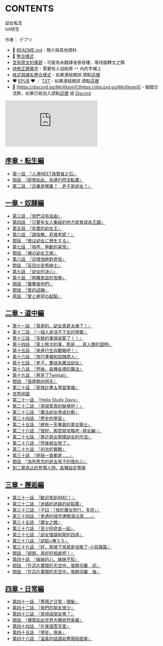 # CONTENTS

幼女転生  
loli转生  

作者： デブリ  



- :closed_book: [README.md](README.md) - 簡介與其他資料
- :pencil: [整合樣式](%E6%95%B4%E5%90%88%E6%A8%A3%E5%BC%8F.md)
- [含有原文的章節](ja.md) - 可能為未翻譯或者吞樓，等待圖轉文之類
- [待修正屏蔽字](%E5%BE%85%E4%BF%AE%E6%AD%A3%E5%B1%8F%E8%94%BD%E5%AD%97.md) - 需要有人協助將 `**` 內的字補上
- [格式與譯名整合樣式](https://github.com/bluelovers/node-novel/blob/master/lib/locales/%E5%B9%BC%E5%A5%B3%E8%BB%A2%E7%94%9F.ts) - 如果連結錯誤 請點[這裡](https://github.com/bluelovers/node-novel/blob/master/lib/locales/)
-  :heart: [EPUB](https://gitlab.com/demonovel/epub-txt/blob/master/ts/%E5%B9%BC%E5%A5%B3%E8%BB%A2%E7%94%9F.epub) :heart:  ／ [TXT](https://gitlab.com/demonovel/epub-txt/blob/master/ts/out/%E5%B9%BC%E5%A5%B3%E8%BB%A2%E7%94%9F.out.txt) - 如果連結錯誤 請點[這裡](https://gitlab.com/demonovel/epub-txt/blob/master/ts/)
- :mega: [https://discord.gg/MnXkpmX](https://discord.gg/MnXkpmX) - 報錯交流群，如果已經加入請點[這裡](https://discordapp.com/channels/467794087769014273/467794088285175809) 或 [Discord](https://discordapp.com/channels/@me)


![導航目錄](https://chart.apis.google.com/chart?cht=qr&chs=150x150&chl=https://gitlab.com/novel-group/txt-source/blob/master/ts_out/幼女転生/導航目錄.md "導航目錄")




## [序章・転生編](00000_%E5%BA%8F%E7%AB%A0%E3%83%BB%E8%BB%A2%E7%94%9F%E7%B7%A8)

- [第一話　『人渣NEET與賢者之石』](00000_%E5%BA%8F%E7%AB%A0%E3%83%BB%E8%BB%A2%E7%94%9F%E7%B7%A8/00020_%E7%AC%AC%E4%B8%80%E8%A9%B1%E3%80%80%E3%80%8E%E4%BA%BA%E6%B8%A3NEET%E8%88%87%E8%B3%A2%E8%80%85%E4%B9%8B%E7%9F%B3%E3%80%8F.txt)
- [間話　『即使如此，命運仍然流転著』](00000_%E5%BA%8F%E7%AB%A0%E3%83%BB%E8%BB%A2%E7%94%9F%E7%B7%A8/00030_%E9%96%93%E8%A9%B1%E3%80%80%E3%80%8E%E5%8D%B3%E4%BD%BF%E5%A6%82%E6%AD%A4%EF%BC%8C%E5%91%BD%E9%81%8B%E4%BB%8D%E7%84%B6%E6%B5%81%E8%BB%A2%E8%91%97%E3%80%8F.txt)
- [第二話　『這裏是哪裏？　老子是幼女？』](00000_%E5%BA%8F%E7%AB%A0%E3%83%BB%E8%BB%A2%E7%94%9F%E7%B7%A8/00040_%E7%AC%AC%E4%BA%8C%E8%A9%B1%E3%80%80%E3%80%8E%E9%80%99%E8%A3%8F%E6%98%AF%E5%93%AA%E8%A3%8F%EF%BC%9F%E3%80%80%E8%80%81%E5%AD%90%E6%98%AF%E5%B9%BC%E5%A5%B3%EF%BC%9F%E3%80%8F.txt)


## [一章・奴隷編](00010_%E4%B8%80%E7%AB%A0%E3%83%BB%E5%A5%B4%E9%9A%B7%E7%B7%A8)

- [第三話　『我們沒有自由』](00010_%E4%B8%80%E7%AB%A0%E3%83%BB%E5%A5%B4%E9%9A%B7%E7%B7%A8/00060_%E7%AC%AC%E4%B8%89%E8%A9%B1%E3%80%80%E3%80%8E%E6%88%91%E5%80%91%E6%B2%92%E6%9C%89%E8%87%AA%E7%94%B1%E3%80%8F.txt)
- [第四話　『只要有女人集結的地方就會成為王國』](00010_%E4%B8%80%E7%AB%A0%E3%83%BB%E5%A5%B4%E9%9A%B7%E7%B7%A8/00070_%E7%AC%AC%E5%9B%9B%E8%A9%B1%E3%80%80%E3%80%8E%E5%8F%AA%E8%A6%81%E6%9C%89%E5%A5%B3%E4%BA%BA%E9%9B%86%E7%B5%90%E7%9A%84%E5%9C%B0%E6%96%B9%E5%B0%B1%E6%9C%83%E6%88%90%E7%82%BA%E7%8E%8B%E5%9C%8B%E3%80%8F.txt)
- [第五話　『失墜的幼女王』](00010_%E4%B8%80%E7%AB%A0%E3%83%BB%E5%A5%B4%E9%9A%B7%E7%B7%A8/00080_%E7%AC%AC%E4%BA%94%E8%A9%B1%E3%80%80%E3%80%8E%E5%A4%B1%E5%A2%9C%E7%9A%84%E5%B9%BC%E5%A5%B3%E7%8E%8B%E3%80%8F.txt)
- [第六話　『請指教、莉塔老師！』](00010_%E4%B8%80%E7%AB%A0%E3%83%BB%E5%A5%B4%E9%9A%B7%E7%B7%A8/00090_%E7%AC%AC%E5%85%AD%E8%A9%B1%E3%80%80%E3%80%8E%E8%AB%8B%E6%8C%87%E6%95%99%E3%80%81%E8%8E%89%E5%A1%94%E8%80%81%E5%B8%AB%EF%BC%81%E3%80%8F.txt)
- [間話　『彼は幼女に戀をする』](00010_%E4%B8%80%E7%AB%A0%E3%83%BB%E5%A5%B4%E9%9A%B7%E7%B7%A8/00100_%E9%96%93%E8%A9%B1%E3%80%80%E3%80%8E%E5%BD%BC%E3%81%AF%E5%B9%BC%E5%A5%B3%E3%81%AB%E6%88%80%E3%82%92%E3%81%99%E3%82%8B%E3%80%8F.txt)
- [第七話　『嗚呼、勞動的喜悅』](00010_%E4%B8%80%E7%AB%A0%E3%83%BB%E5%A5%B4%E9%9A%B7%E7%B7%A8/00110_%E7%AC%AC%E4%B8%83%E8%A9%B1%E3%80%80%E3%80%8E%E5%97%9A%E5%91%BC%E3%80%81%E5%8B%9E%E5%8B%95%E7%9A%84%E5%96%9C%E6%82%85%E3%80%8F.txt)
- [間話　『裸の幼女王樣』](00010_%E4%B8%80%E7%AB%A0%E3%83%BB%E5%A5%B4%E9%9A%B7%E7%B7%A8/00120_%E9%96%93%E8%A9%B1%E3%80%80%E3%80%8E%E8%A3%B8%E3%81%AE%E5%B9%BC%E5%A5%B3%E7%8E%8B%E6%A8%A3%E3%80%8F.txt)
- [第八話　『這樣很絶對奇怪』](00010_%E4%B8%80%E7%AB%A0%E3%83%BB%E5%A5%B4%E9%9A%B7%E7%B7%A8/00130_%E7%AC%AC%E5%85%AB%E8%A9%B1%E3%80%80%E3%80%8E%E9%80%99%E6%A8%A3%E5%BE%88%E7%B5%B6%E5%B0%8D%E5%A5%87%E6%80%AA%E3%80%8F.txt)
- [間話　『盲目の変態紳士』](00010_%E4%B8%80%E7%AB%A0%E3%83%BB%E5%A5%B4%E9%9A%B7%E7%B7%A8/00140_%E9%96%93%E8%A9%B1%E3%80%80%E3%80%8E%E7%9B%B2%E7%9B%AE%E3%81%AE%E5%A4%89%E6%85%8B%E7%B4%B3%E5%A3%AB%E3%80%8F.txt)
- [第九話　『幼女的決心』](00010_%E4%B8%80%E7%AB%A0%E3%83%BB%E5%A5%B4%E9%9A%B7%E7%B7%A8/00150_%E7%AC%AC%E4%B9%9D%E8%A9%B1%E3%80%80%E3%80%8E%E5%B9%BC%E5%A5%B3%E7%9A%84%E6%B1%BA%E5%BF%83%E3%80%8F.txt)
- [第十話　『時機來自於夜晚』](00010_%E4%B8%80%E7%AB%A0%E3%83%BB%E5%A5%B4%E9%9A%B7%E7%B7%A8/00160_%E7%AC%AC%E5%8D%81%E8%A9%B1%E3%80%80%E3%80%8E%E6%99%82%E6%A9%9F%E4%BE%86%E8%87%AA%E6%96%BC%E5%A4%9C%E6%99%9A%E3%80%8F.txt)
- [間話　『襲擊者他們』](00010_%E4%B8%80%E7%AB%A0%E3%83%BB%E5%A5%B4%E9%9A%B7%E7%B7%A8/00170_%E9%96%93%E8%A9%B1%E3%80%80%E3%80%8E%E8%A5%B2%E6%93%8A%E8%80%85%E4%BB%96%E5%80%91%E3%80%8F.txt)
- [間話　『愛的試練』](00010_%E4%B8%80%E7%AB%A0%E3%83%BB%E5%A5%B4%E9%9A%B7%E7%B7%A8/00180_%E9%96%93%E8%A9%B1%E3%80%80%E3%80%8E%E6%84%9B%E7%9A%84%E8%A9%A6%E7%B7%B4%E3%80%8F.txt)
- [原話　『愛と絶望の起點』](00010_%E4%B8%80%E7%AB%A0%E3%83%BB%E5%A5%B4%E9%9A%B7%E7%B7%A8/00190_%E5%8E%9F%E8%A9%B1%E3%80%80%E3%80%8E%E6%84%9B%E3%81%A8%E7%B5%B6%E6%9C%9B%E3%81%AE%E8%B5%B7%E9%BB%9E%E3%80%8F.txt)


## [二章・道中編](00020_%E4%BA%8C%E7%AB%A0%E3%83%BB%E9%81%93%E4%B8%AD%E7%B7%A8)

- [第十一話　『真是的、幼女真是太棒了！』](00020_%E4%BA%8C%E7%AB%A0%E3%83%BB%E9%81%93%E4%B8%AD%E7%B7%A8/00210_%E7%AC%AC%E5%8D%81%E4%B8%80%E8%A9%B1%E3%80%80%E3%80%8E%E7%9C%9F%E6%98%AF%E7%9A%84%E3%80%81%E5%B9%BC%E5%A5%B3%E7%9C%9F%E6%98%AF%E5%A4%AA%E6%A3%92%E4%BA%86%EF%BC%81%E3%80%8F.txt)
- [第十二話　『一個人是活不下去的現實』](00020_%E4%BA%8C%E7%AB%A0%E3%83%BB%E9%81%93%E4%B8%AD%E7%B7%A8/00220_%E7%AC%AC%E5%8D%81%E4%BA%8C%E8%A9%B1%E3%80%80%E3%80%8E%E4%B8%80%E5%80%8B%E4%BA%BA%E6%98%AF%E6%B4%BB%E4%B8%8D%E4%B8%8B%E5%8E%BB%E7%9A%84%E7%8F%BE%E5%AF%A6%E3%80%8F.txt)
- [第十三話　『多餘的事情就算了！！』](00020_%E4%BA%8C%E7%AB%A0%E3%83%BB%E9%81%93%E4%B8%AD%E7%B7%A8/00230_%E7%AC%AC%E5%8D%81%E4%B8%89%E8%A9%B1%E3%80%80%E3%80%8E%E5%A4%9A%E9%A4%98%E7%9A%84%E4%BA%8B%E6%83%85%E5%B0%B1%E7%AE%97%E4%BA%86%EF%BC%81%EF%BC%81%E3%80%8F.txt)
- [第十四話　『穿上胖次的事，那是……真人類的證明』](00020_%E4%BA%8C%E7%AB%A0%E3%83%BB%E9%81%93%E4%B8%AD%E7%B7%A8/00240_%E7%AC%AC%E5%8D%81%E5%9B%9B%E8%A9%B1%E3%80%80%E3%80%8E%E7%A9%BF%E4%B8%8A%E8%83%96%E6%AC%A1%E7%9A%84%E4%BA%8B%EF%BC%8C%E9%82%A3%E6%98%AF%E2%80%A6%E2%80%A6%E7%9C%9F%E4%BA%BA%E9%A1%9E%E7%9A%84%E8%AD%89%E6%98%8E%E3%80%8F.txt)
- [第十五話　『來進行生存戰略吧！』](00020_%E4%BA%8C%E7%AB%A0%E3%83%BB%E9%81%93%E4%B8%AD%E7%B7%A8/00250_%E7%AC%AC%E5%8D%81%E4%BA%94%E8%A9%B1%E3%80%80%E3%80%8E%E4%BE%86%E9%80%B2%E8%A1%8C%E7%94%9F%E5%AD%98%E6%88%B0%E7%95%A5%E5%90%A7%EF%BC%81%E3%80%8F.txt)
- [第十六話　『旅行準備和奴隷商人』](00020_%E4%BA%8C%E7%AB%A0%E3%83%BB%E9%81%93%E4%B8%AD%E7%B7%A8/00260_%E7%AC%AC%E5%8D%81%E5%85%AD%E8%A9%B1%E3%80%80%E3%80%8E%E6%97%85%E8%A1%8C%E6%BA%96%E5%82%99%E5%92%8C%E5%A5%B4%E9%9A%B7%E5%95%86%E4%BA%BA%E3%80%8F.txt)
- [第十七話　『老子，要成為魔法幼女』](00020_%E4%BA%8C%E7%AB%A0%E3%83%BB%E9%81%93%E4%B8%AD%E7%B7%A8/00270_%E7%AC%AC%E5%8D%81%E4%B8%83%E8%A9%B1%E3%80%80%E3%80%8E%E8%80%81%E5%AD%90%EF%BC%8C%E8%A6%81%E6%88%90%E7%82%BA%E9%AD%94%E6%B3%95%E5%B9%BC%E5%A5%B3%E3%80%8F.txt)
- [第十八話　『然後，各種各樣的魔法』](00020_%E4%BA%8C%E7%AB%A0%E3%83%BB%E9%81%93%E4%B8%AD%E7%B7%A8/00280_%E7%AC%AC%E5%8D%81%E5%85%AB%E8%A9%B1%E3%80%80%E3%80%8E%E7%84%B6%E5%BE%8C%EF%BC%8C%E5%90%84%E7%A8%AE%E5%90%84%E6%A8%A3%E7%9A%84%E9%AD%94%E6%B3%95%E3%80%8F.txt)
- [第十九話　『再見了Twintail』](00020_%E4%BA%8C%E7%AB%A0%E3%83%BB%E9%81%93%E4%B8%AD%E7%B7%A8/00290_%E7%AC%AC%E5%8D%81%E4%B9%9D%E8%A9%B1%E3%80%80%E3%80%8E%E5%86%8D%E8%A6%8B%E4%BA%86Twintail%E3%80%8F.txt)
- [間話　『我將朝向明天』](00020_%E4%BA%8C%E7%AB%A0%E3%83%BB%E9%81%93%E4%B8%AD%E7%B7%A8/00300_%E9%96%93%E8%A9%B1%E3%80%80%E3%80%8E%E6%88%91%E5%B0%87%E6%9C%9D%E5%90%91%E6%98%8E%E5%A4%A9%E3%80%8F.txt)
- [第二十話　『家族計畫＆學習準備』](00020_%E4%BA%8C%E7%AB%A0%E3%83%BB%E9%81%93%E4%B8%AD%E7%B7%A8/00310_%E7%AC%AC%E4%BA%8C%E5%8D%81%E8%A9%B1%E3%80%80%E3%80%8E%E5%AE%B6%E6%97%8F%E8%A8%88%E7%95%AB%EF%BC%86%E5%AD%B8%E7%BF%92%E6%BA%96%E5%82%99%E3%80%8F.txt)
- [世界地圖](00020_%E4%BA%8C%E7%AB%A0%E3%83%BB%E9%81%93%E4%B8%AD%E7%B7%A8/00320_%E4%B8%96%E7%95%8C%E5%9C%B0%E5%9C%96.txt)
- [第二十一話　『Hello Study Days』](00020_%E4%BA%8C%E7%AB%A0%E3%83%BB%E9%81%93%E4%B8%AD%E7%B7%A8/00330_%E7%AC%AC%E4%BA%8C%E5%8D%81%E4%B8%80%E8%A9%B1%E3%80%80%E3%80%8EHello%20Study%20Days%E3%80%8F.txt)
- [第二十二話　『來探索真的秘境吧！』](00020_%E4%BA%8C%E7%AB%A0%E3%83%BB%E9%81%93%E4%B8%AD%E7%B7%A8/00340_%E7%AC%AC%E4%BA%8C%E5%8D%81%E4%BA%8C%E8%A9%B1%E3%80%80%E3%80%8E%E4%BE%86%E6%8E%A2%E7%B4%A2%E7%9C%9F%E7%9A%84%E7%A7%98%E5%A2%83%E5%90%A7%EF%BC%81%E3%80%8F.txt)
- [第二十三話　『魔法幼女育成計劃』](00020_%E4%BA%8C%E7%AB%A0%E3%83%BB%E9%81%93%E4%B8%AD%E7%B7%A8/00350_%E7%AC%AC%E4%BA%8C%E5%8D%81%E4%B8%89%E8%A9%B1%E3%80%80%E3%80%8E%E9%AD%94%E6%B3%95%E5%B9%BC%E5%A5%B3%E8%82%B2%E6%88%90%E8%A8%88%E5%8A%83%E3%80%8F.txt)
- [第二十四話　『歷史的學習』](00020_%E4%BA%8C%E7%AB%A0%E3%83%BB%E9%81%93%E4%B8%AD%E7%B7%A8/00360_%E7%AC%AC%E4%BA%8C%E5%8D%81%E5%9B%9B%E8%A9%B1%E3%80%80%E3%80%8E%E6%AD%B7%E5%8F%B2%E7%9A%84%E5%AD%B8%E7%BF%92%E3%80%8F.txt)
- [第二十五話　『總有一天專屬的美女騎士』](00020_%E4%BA%8C%E7%AB%A0%E3%83%BB%E9%81%93%E4%B8%AD%E7%B7%A8/00370_%E7%AC%AC%E4%BA%8C%E5%8D%81%E4%BA%94%E8%A9%B1%E3%80%80%E3%80%8E%E7%B8%BD%E6%9C%89%E4%B8%80%E5%A4%A9%E5%B0%88%E5%B1%AC%E7%9A%84%E7%BE%8E%E5%A5%B3%E9%A8%8E%E5%A3%AB%E3%80%8F.txt)
- [第二十六話　『很好、那麼就攻略吧 -熟女編-』](00020_%E4%BA%8C%E7%AB%A0%E3%83%BB%E9%81%93%E4%B8%AD%E7%B7%A8/00380_%E7%AC%AC%E4%BA%8C%E5%8D%81%E5%85%AD%E8%A9%B1%E3%80%80%E3%80%8E%E5%BE%88%E5%A5%BD%E3%80%81%E9%82%A3%E9%BA%BC%E5%B0%B1%E6%94%BB%E7%95%A5%E5%90%A7%20-%E7%86%9F%E5%A5%B3%E7%B7%A8-%E3%80%8F.txt)
- [第二十七話　『靠近熟女那樣幼女的作法』](00020_%E4%BA%8C%E7%AB%A0%E3%83%BB%E9%81%93%E4%B8%AD%E7%B7%A8/00390_%E7%AC%AC%E4%BA%8C%E5%8D%81%E4%B8%83%E8%A9%B1%E3%80%80%E3%80%8E%E9%9D%A0%E8%BF%91%E7%86%9F%E5%A5%B3%E9%82%A3%E6%A8%A3%E5%B9%BC%E5%A5%B3%E7%9A%84%E4%BD%9C%E6%B3%95%E3%80%8F.txt)
- [第二十八話　『然後就出發了』](00020_%E4%BA%8C%E7%AB%A0%E3%83%BB%E9%81%93%E4%B8%AD%E7%B7%A8/00400_%E7%AC%AC%E4%BA%8C%E5%8D%81%E5%85%AB%E8%A9%B1%E3%80%80%E3%80%8E%E7%84%B6%E5%BE%8C%E5%B0%B1%E5%87%BA%E7%99%BC%E4%BA%86%E3%80%8F.txt)
- [第二十九話　『初次的實戰』](00020_%E4%BA%8C%E7%AB%A0%E3%83%BB%E9%81%93%E4%B8%AD%E7%B7%A8/00410_%E7%AC%AC%E4%BA%8C%E5%8D%81%E4%B9%9D%E8%A9%B1%E3%80%80%E3%80%8E%E5%88%9D%E6%AC%A1%E7%9A%84%E5%AF%A6%E6%88%B0%E3%80%8F.txt)
- [第三十話　『終結一直都是……』](00020_%E4%BA%8C%E7%AB%A0%E3%83%BB%E9%81%93%E4%B8%AD%E7%B7%A8/00420_%E7%AC%AC%E4%B8%89%E5%8D%81%E8%A9%B1%E3%80%80%E3%80%8E%E7%B5%82%E7%B5%90%E4%B8%80%E7%9B%B4%E9%83%BD%E6%98%AF%E2%80%A6%E2%80%A6%E3%80%8F.txt)
- [間話　『為所思念的逝去孩子的復仇心』](00020_%E4%BA%8C%E7%AB%A0%E3%83%BB%E9%81%93%E4%B8%AD%E7%B7%A8/00430_%E9%96%93%E8%A9%B1%E3%80%80%E3%80%8E%E7%82%BA%E6%89%80%E6%80%9D%E5%BF%B5%E7%9A%84%E9%80%9D%E5%8E%BB%E5%AD%A9%E5%AD%90%E7%9A%84%E5%BE%A9%E4%BB%87%E5%BF%83%E3%80%8F.txt)
- [到二章為止的登場人物、各種設定等等](00020_%E4%BA%8C%E7%AB%A0%E3%83%BB%E9%81%93%E4%B8%AD%E7%B7%A8/00440_%E5%88%B0%E4%BA%8C%E7%AB%A0%E7%82%BA%E6%AD%A2%E7%9A%84%E7%99%BB%E5%A0%B4%E4%BA%BA%E7%89%A9%E3%80%81%E5%90%84%E7%A8%AE%E8%A8%AD%E5%AE%9A%E7%AD%89%E7%AD%89.txt)


## [三章・邂逅編](00030_%E4%B8%89%E7%AB%A0%E3%83%BB%E9%82%82%E9%80%85%E7%B7%A8)

- [第三十一話　『歓迎來到RMC！』](00030_%E4%B8%89%E7%AB%A0%E3%83%BB%E9%82%82%E9%80%85%E7%B7%A8/00460_%E7%AC%AC%E4%B8%89%E5%8D%81%E4%B8%80%E8%A9%B1%E3%80%80%E3%80%8E%E6%AD%93%E8%BF%8E%E4%BE%86%E5%88%B0RMC%EF%BC%81%E3%80%8F.txt)
- [第三十二話　『迷路的迷路的幼狐醬』](00030_%E4%B8%89%E7%AB%A0%E3%83%BB%E9%82%82%E9%80%85%E7%B7%A8/00470_%E7%AC%AC%E4%B8%89%E5%8D%81%E4%BA%8C%E8%A9%B1%E3%80%80%E3%80%8E%E8%BF%B7%E8%B7%AF%E7%9A%84%E8%BF%B7%E8%B7%AF%E7%9A%84%E5%B9%BC%E7%8B%90%E9%86%AC%E3%80%8F.txt)
- [第三十三話　『子曰：「放於魔女而行，多怨」』](00030_%E4%B8%89%E7%AB%A0%E3%83%BB%E9%82%82%E9%80%85%E7%B7%A8/00480_%E7%AC%AC%E4%B8%89%E5%8D%81%E4%B8%89%E8%A9%B1%E3%80%80%E3%80%8E%E5%AD%90%E6%9B%B0%EF%BC%9A%E3%80%8C%E6%94%BE%E6%96%BC%E9%AD%94%E5%A5%B3%E8%80%8C%E8%A1%8C%EF%BC%8C%E5%A4%9A%E6%80%A8%E3%80%8D%E3%80%8F.txt)
- [第三十四話　『會遇的城市遭眼淚沾濕……』](00030_%E4%B8%89%E7%AB%A0%E3%83%BB%E9%82%82%E9%80%85%E7%B7%A8/00490_%E7%AC%AC%E4%B8%89%E5%8D%81%E5%9B%9B%E8%A9%B1%E3%80%80%E3%80%8E%E6%9C%83%E9%81%87%E7%9A%84%E5%9F%8E%E5%B8%82%E9%81%AD%E7%9C%BC%E6%B7%9A%E6%B2%BE%E6%BF%95%E2%80%A6%E2%80%A6%E3%80%8F.txt)
- [第三十五話　『魔女之館』](00030_%E4%B8%89%E7%AB%A0%E3%83%BB%E9%82%82%E9%80%85%E7%B7%A8/00500_%E7%AC%AC%E4%B8%89%E5%8D%81%E4%BA%94%E8%A9%B1%E3%80%80%E3%80%8E%E9%AD%94%E5%A5%B3%E4%B9%8B%E9%A4%A8%E3%80%8F.txt)
- [第三十六話　『至少同悲哀一起』](00030_%E4%B8%89%E7%AB%A0%E3%83%BB%E9%82%82%E9%80%85%E7%B7%A8/00510_%E7%AC%AC%E4%B8%89%E5%8D%81%E5%85%AD%E8%A9%B1%E3%80%80%E3%80%8E%E8%87%B3%E5%B0%91%E5%90%8C%E6%82%B2%E5%93%80%E4%B8%80%E8%B5%B7%E3%80%8F.txt)
- [第三十七話　『幼女理論和那的四週』](00030_%E4%B8%89%E7%AB%A0%E3%83%BB%E9%82%82%E9%80%85%E7%B7%A8/00520_%E7%AC%AC%E4%B8%89%E5%8D%81%E4%B8%83%E8%A9%B1%E3%80%80%E3%80%8E%E5%B9%BC%E5%A5%B3%E7%90%86%E8%AB%96%E5%92%8C%E9%82%A3%E7%9A%84%E5%9B%9B%E9%80%B1%E3%80%8F.txt)
- [第三十八話　『幼狐×俺ＳＳ』](00030_%E4%B8%89%E7%AB%A0%E3%83%BB%E9%82%82%E9%80%85%E7%B7%A8/00530_%E7%AC%AC%E4%B8%89%E5%8D%81%E5%85%AB%E8%A9%B1%E3%80%80%E3%80%8E%E5%B9%BC%E7%8B%90%C3%97%E4%BF%BA%EF%BC%B3%EF%BC%B3%E3%80%8F.txt)
- [第三十九話　『好，那接下來就是攻略了-小惡魔篇』](00030_%E4%B8%89%E7%AB%A0%E3%83%BB%E9%82%82%E9%80%85%E7%B7%A8/00540_%E7%AC%AC%E4%B8%89%E5%8D%81%E4%B9%9D%E8%A9%B1%E3%80%80%E3%80%8E%E5%A5%BD%EF%BC%8C%E9%82%A3%E6%8E%A5%E4%B8%8B%E4%BE%86%E5%B0%B1%E6%98%AF%E6%94%BB%E7%95%A5%E4%BA%86-%E5%B0%8F%E6%83%A1%E9%AD%94%E7%AF%87%E3%80%8F.txt)
- [間話　『姐姐，來好好相處吧！』](00030_%E4%B8%89%E7%AB%A0%E3%83%BB%E9%82%82%E9%80%85%E7%B7%A8/00550_%E9%96%93%E8%A9%B1%E3%80%80%E3%80%8E%E5%A7%90%E5%A7%90%EF%BC%8C%E4%BE%86%E5%A5%BD%E5%A5%BD%E7%9B%B8%E8%99%95%E5%90%A7%EF%BC%81%E3%80%8F.txt)
- [第四十話　『姊姊的心、妹妹不知』](00030_%E4%B8%89%E7%AB%A0%E3%83%BB%E9%82%82%E9%80%85%E7%B7%A8/00560_%E7%AC%AC%E5%9B%9B%E5%8D%81%E8%A9%B1%E3%80%80%E3%80%8E%E5%A7%8A%E5%A7%8A%E7%9A%84%E5%BF%83%E3%80%81%E5%A6%B9%E5%A6%B9%E4%B8%8D%E7%9F%A5%E3%80%8F.txt)
- [間話　『在這片廣闊的天空中，張開羽翼　前』](00030_%E4%B8%89%E7%AB%A0%E3%83%BB%E9%82%82%E9%80%85%E7%B7%A8/00570_%E9%96%93%E8%A9%B1%E3%80%80%E3%80%8E%E5%9C%A8%E9%80%99%E7%89%87%E5%BB%A3%E9%97%8A%E7%9A%84%E5%A4%A9%E7%A9%BA%E4%B8%AD%EF%BC%8C%E5%BC%B5%E9%96%8B%E7%BE%BD%E7%BF%BC%E3%80%80%E5%89%8D%E3%80%8F.txt)
- [間話　『在這片廣闊的天空中，張開羽翼　後』](00030_%E4%B8%89%E7%AB%A0%E3%83%BB%E9%82%82%E9%80%85%E7%B7%A8/00580_%E9%96%93%E8%A9%B1%E3%80%80%E3%80%8E%E5%9C%A8%E9%80%99%E7%89%87%E5%BB%A3%E9%97%8A%E7%9A%84%E5%A4%A9%E7%A9%BA%E4%B8%AD%EF%BC%8C%E5%BC%B5%E9%96%8B%E7%BE%BD%E7%BF%BC%E3%80%80%E5%BE%8C%E3%80%8F.txt)


## [四章・日常編](00040_%E5%9B%9B%E7%AB%A0%E3%83%BB%E6%97%A5%E5%B8%B8%E7%B7%A8)

- [第四十一話　『薔薇之日常・理髮』](00040_%E5%9B%9B%E7%AB%A0%E3%83%BB%E6%97%A5%E5%B8%B8%E7%B7%A8/00010_%E7%AC%AC%E5%9B%9B%E5%8D%81%E4%B8%80%E8%A9%B1%E3%80%80%E3%80%8E%E8%96%94%E8%96%87%E4%B9%8B%E6%97%A5%E5%B8%B8%E3%83%BB%E7%90%86%E9%AB%AE%E3%80%8F.txt)
- [第四十二話　『我們的朋友很少』](00040_%E5%9B%9B%E7%AB%A0%E3%83%BB%E6%97%A5%E5%B8%B8%E7%B7%A8/00020_%E7%AC%AC%E5%9B%9B%E5%8D%81%E4%BA%8C%E8%A9%B1%E3%80%80%E3%80%8E%E6%88%91%E5%80%91%E7%9A%84%E6%9C%8B%E5%8F%8B%E5%BE%88%E5%B0%91%E3%80%8F.txt)
- [第四十三話　『當得成朋友嗎？』](00040_%E5%9B%9B%E7%AB%A0%E3%83%BB%E6%97%A5%E5%B8%B8%E7%B7%A8/00030_%E7%AC%AC%E5%9B%9B%E5%8D%81%E4%B8%89%E8%A9%B1%E3%80%80%E3%80%8E%E7%95%B6%E5%BE%97%E6%88%90%E6%9C%8B%E5%8F%8B%E5%97%8E%EF%BC%9F%E3%80%8F.txt)
- [間話　『儘管如此世界大概依然美麗』](00040_%E5%9B%9B%E7%AB%A0%E3%83%BB%E6%97%A5%E5%B8%B8%E7%B7%A8/00040_%E9%96%93%E8%A9%B1%E3%80%80%E3%80%8E%E5%84%98%E7%AE%A1%E5%A6%82%E6%AD%A4%E4%B8%96%E7%95%8C%E5%A4%A7%E6%A6%82%E4%BE%9D%E7%84%B6%E7%BE%8E%E9%BA%97%E3%80%8F.txt)
- [第四十四話　『在某個雪天里』](00040_%E5%9B%9B%E7%AB%A0%E3%83%BB%E6%97%A5%E5%B8%B8%E7%B7%A8/00060_%E7%AC%AC%E5%9B%9B%E5%8D%81%E5%9B%9B%E8%A9%B1%E3%80%80%E3%80%8E%E5%9C%A8%E6%9F%90%E5%80%8B%E9%9B%AA%E5%A4%A9%E9%87%8C%E3%80%8F.txt)
- [第四十五話　『使徒，現身』](00040_%E5%9B%9B%E7%AB%A0%E3%83%BB%E6%97%A5%E5%B8%B8%E7%B7%A8/00070_%E7%AC%AC%E5%9B%9B%E5%8D%81%E4%BA%94%E8%A9%B1%E3%80%80%E3%80%8E%E4%BD%BF%E5%BE%92%EF%BC%8C%E7%8F%BE%E8%BA%AB%E3%80%8F.txt)
- [第四十六話　『溫柔的話語如薔薇般甜美』](00040_%E5%9B%9B%E7%AB%A0%E3%83%BB%E6%97%A5%E5%B8%B8%E7%B7%A8/00080_%E7%AC%AC%E5%9B%9B%E5%8D%81%E5%85%AD%E8%A9%B1%E3%80%80%E3%80%8E%E6%BA%AB%E6%9F%94%E7%9A%84%E8%A9%B1%E8%AA%9E%E5%A6%82%E8%96%94%E8%96%87%E8%88%AC%E7%94%9C%E7%BE%8E%E3%80%8F.txt)

